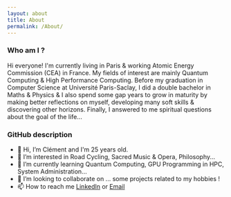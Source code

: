 ```yaml
---
layout: about
title: About
permalink: /About/
---
```


### Who am I ?

Hi everyone! I'm currently living in Paris & working Atomic Energy Commission (CEA) in France. My fields of interest are mainly Quantum Computing & High Performance Computing. Before my graduation in Computer Science at Université Paris-Saclay, I did a double bachelor in Maths & Physics & I also spend some gap years to grow in maturity by making better reflections on myself, developing many soft skills & discovering other horizons. Finally, I answered to me spiritual questions about the goal of the life...

### GitHub description

- 👋 Hi, I’m Clément and I'm 25 years old.
- 👀 I’m interested in Road Cycling, Sacred Music & Opera, Philosophy...
- 🌱 I’m currently learning Quantum Computing, GPU Programming in HPC, System Administration...
- 💞️ I’m looking to collaborate on ... some projects related to my hobbies !
- 📫 How to reach me [LinkedIn](https://www.linkedin.com/in/clement-marsone/) or [Email](mailto:clement.marsone@universite-paris-saclay.fr)
